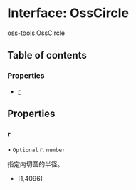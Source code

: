 # Interface: OssCircle

[oss-tools](../wiki/oss-tools).OssCircle

## Table of contents

### Properties

- [r](../wiki/oss-tools.OssCircle#r)

## Properties

### r

• `Optional` **r**: `number`

指定内切圆的半径。
- [1,4096]
